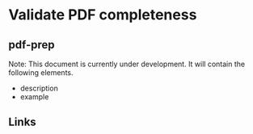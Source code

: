 # Validate PDF completeness

## pdf-prep

Note: This document is currently under development. It will contain the following elements.

- description
- example

## Links
